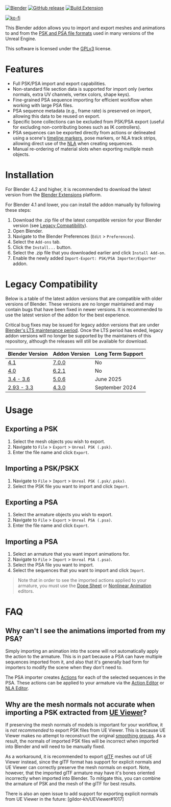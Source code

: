 [![Blender](https://img.shields.io/badge/Blender->=2.9-blue?logo=blender&logoColor=white)](https://www.blender.org/download/ "Download Blender")
[![GitHub release](https://img.shields.io/github/release/DarklightGames/io_scene_psk_psa?include_prereleases=&sort=semver&color=blue)](https://github.com/DarklightGames/io_scene_psk_psa/releases/)
[![Build Extension](https://github.com/DarklightGames/io_scene_psk_psa/actions/workflows/main.yml/badge.svg)](https://github.com/DarklightGames/io_scene_psk_psa/actions/workflows/main.yml)

[![ko-fi](https://ko-fi.com/img/githubbutton_sm.svg)](https://ko-fi.com/L4L3853VR)

This Blender addon allows you to import and export meshes and animations to and from the [PSK and PSA file formats](https://wiki.beyondunreal.com/PSK_%26_PSA_file_formats) used in many versions of the Unreal Engine.

This software is licensed under the [GPLv3](https://www.gnu.org/licenses/gpl-3.0.html) license.

# Features
* Full PSK/PSA import and export capabilities.
* Non-standard file section data is supported for import only (vertex normals, extra UV channels, vertex colors, shape keys).
* Fine-grained PSA sequence importing for efficient workflow when working with large PSA files.
* PSA sequence metadata (e.g., frame rate) is preserved on import, allowing this data to be reused on export.
* Specific bone collections can be excluded from PSK/PSA export (useful for excluding non-contributing bones such as IK controllers).
* PSA sequences can be exported directly from actions or delineated using a scene's [timeline markers](https://docs.blender.org/manual/en/latest/animation/markers.html), pose markers, or NLA track strips, allowing direct use of the [NLA](https://docs.blender.org/manual/en/latest/editors/nla/index.html) when creating sequences.
* Manual re-ordering of material slots when exporting multiple mesh objects.

# Installation
For Blender 4.2 and higher, it is recommended to download the latest version from the [Blender Extensions](https://extensions.blender.org/add-ons/io-scene-psk-psa/) platform.

For Blender 4.1 and lower, you can install the addon manually by following these steps:

1. Download the .zip file of the latest compatible version for your Blender version (see [Legacy Compatibility](#legacy-compatibility)).
2. Open Blender.
3. Navigate to the Blender Preferences (`Edit` > `Preferences`).
4. Select the `Add-ons` tab.
5. Click the `Install...` button.
6. Select the .zip file that you downloaded earlier and click `Install Add-on`.
7. Enable the newly added `Import-Export: PSK/PSA Importer/Exporter` addon.

# Legacy Compatibility

Below is a table of the latest addon versions that are compatible with older versions of Blender. These versions are no longer maintained and may contain bugs that have been fixed in newer versions. It is recommended to use the latest version of the addon for the best experience.

Critical bug fixes may be issued for legacy addon versions that are under [Blender's LTS maintenance period](https://www.blender.org/download/lts/). Once the LTS period has ended, legacy addon versions will no longer be supported by the maintainers of this repository, although the releases will still be available for download.

| Blender Version| Addon Version                                                                  | Long Term Support |
|-|--------------------------------------------------------------------------------|-----------------|
| [4.1](https://www.blender.org/download/releases/4-1/)        | [7.0.0](https://github.com/DarklightGames/io_scene_psk_psa/releases/tag/7.0.0) | No              |
| [4.0](https://www.blender.org/download/releases/4-0/)        | [6.2.1](https://github.com/DarklightGames/io_scene_psk_psa/releases/tag/6.2.1) | No              |
| [3.4 - 3.6](https://www.blender.org/download/lts/3-6/)       | [5.0.6](https://github.com/DarklightGames/io_scene_psk_psa/releases/tag/5.0.6) | June 2025       |
| [2.93 - 3.3](https://www.blender.org/download/releases/3-3/) | [4.3.0](https://github.com/DarklightGames/io_scene_psk_psa/releases/tag/4.3.0) | September 2024  |

# Usage
## Exporting a PSK
1. Select the mesh objects you wish to export.
2. Navigate to `File` > `Export` > `Unreal PSK (.psk)`.
3. Enter the file name and click `Export`.

## Importing a PSK/PSKX
1. Navigate to `File` > `Import` > `Unreal PSK (.psk/.pskx)`.
2. Select the PSK file you want to import and click `Import`.

## Exporting a PSA
1. Select the armature objects you wish to export.
2. Navigate to `File` > `Export` > `Unreal PSA (.psa)`.
3. Enter the file name and click `Export`.

## Importing a PSA
1. Select an armature that you want import animations for.
2. Navigate to `File` > `Import` > `Unreal PSA (.psa)`.
3. Select the PSA file you want to import.
4. Select the sequences that you want to import and click `Import`.

> Note that in order to see the imported actions applied to your armature, you must use the [Dope Sheet](https://docs.blender.org/manual/en/latest/editors/dope_sheet/introduction.html) or [Nonlinear Animation](https://docs.blender.org/manual/en/latest/editors/nla/introduction.html) editors.

# FAQ

## Why can't I see the animations imported from my PSA?
Simply importing an animation into the scene will not automatically apply the action to the armature. This is in part because a PSA can have multiple sequences imported from it, and also that it's generally bad form for importers to modify the scene when they don't need to.

The PSA importer creates [Actions](https://docs.blender.org/manual/en/latest/animation/actions.html) for each of the selected sequences in the PSA. These actions can be applied to your armature via the [Action Editor](https://docs.blender.org/manual/en/latest/editors/dope_sheet/action.html) or [NLA Editor](https://docs.blender.org/manual/en/latest/editors/nla/index.html).

## Why are the mesh normals not accurate when importing a PSK extracted from [UE Viewer](https://www.gildor.org/en/projects/umodel)?
If preserving the mesh normals of models is important for your workflow, it is *not recommended* to export PSK files from UE Viewer. This is because UE Viewer makes no attempt to reconstruct the original [smoothing groups](https://en.wikipedia.org/wiki/Smoothing_group). As a result, the normals of imported PSK files will be incorrect when imported into Blender and will need to be manually fixed.

As a workaround, it is recommended to export [glTF](https://en.wikipedia.org/wiki/GlTF) meshes out of UE Viewer instead, since the glTF format has support for explicit normals and UE Viewer can correctly preserve the mesh normals on export. Note, however, that the imported glTF armature may have it's bones oriented incorrectly when imported into Blender. To mitigate this, you can combine the armature of PSK and the mesh of the glTF for best results.

There is also an open issue to add support for exporting explicit normals from UE Viewer in the future: [gildor-kh/UEViewer#1017]
